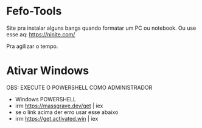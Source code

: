 # Fefo-Tools

Site pra instalar alguns bangs quando formatar um PC ou notebook.
Ou use esse aq: https://ninite.com/

Pra agilizar o tempo.

# Ativar Windows

OBS: EXECUTE O POWERSHELL COMO ADMINISTRADOR
- Windows POWERSHELL
- irm https://massgrave.dev/get | iex
- se o link acima der erro usar esse abaixo
- irm https://get.activated.win | iex
